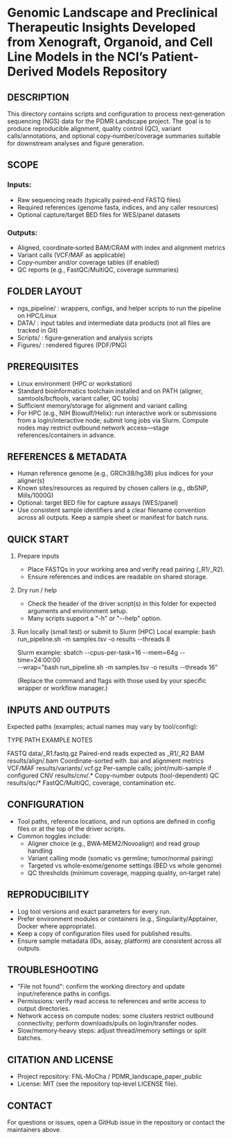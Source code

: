 # Genomic Landscape and Preclinical Therapeutic Insights Developed from Xenograft, Organoid, and Cell Line Models in the NCI’s Patient-Derived Models Repository

## DESCRIPTION
This directory contains scripts and configuration to process next‑generation sequencing (NGS) data for the PDMR Landscape project. 
The goal is to produce reproducible alignment, quality control (QC), variant calls/annotations, and optional copy‑number/coverage
summaries suitable for downstream analyses and figure generation.

## SCOPE

### Inputs:
  - Raw sequencing reads (typically paired-end FASTQ files)
  - Required references (genome fasta, indices, and any caller resources)
  - Optional capture/target BED files for WES/panel datasets

### Outputs:
  - Aligned, coordinate‑sorted BAM/CRAM with index and alignment metrics
  - Variant calls (VCF/MAF as applicable)
  - Copy‑number and/or coverage tables (if enabled)
  - QC reports (e.g., FastQC/MultiQC, coverage summaries)

## FOLDER LAYOUT

- ngs_pipeline/  : wrappers, configs, and helper scripts to run the pipeline on HPC/Linux
- DATA/          : input tables and intermediate data products (not all files are tracked in Git)
- Scripts/       : figure‑generation and analysis scripts
- Figures/       : rendered figures (PDF/PNG)

## PREREQUISITES

- Linux environment (HPC or workstation)
- Standard bioinformatics toolchain installed and on PATH (aligner, samtools/bcftools, variant caller, QC tools)
- Sufficient memory/storage for alignment and variant calling
- For HPC (e.g., NIH Biowulf/Helix): run interactive work or submissions from a login/interactive node; submit long jobs via Slurm.
  Compute nodes may restrict outbound network access—stage references/containers in advance.

## REFERENCES & METADATA

- Human reference genome (e.g., GRCh38/hg38) plus indices for your aligner(s)
- Known sites/resources as required by chosen callers (e.g., dbSNP, Mills/1000G)
- Optional: target BED file for capture assays (WES/panel)
- Use consistent sample identifiers and a clear filename convention across all outputs. Keep a sample sheet or manifest for batch runs.

## QUICK START

1) Prepare inputs
   - Place FASTQs in your working area and verify read pairing (_R1/_R2).
   - Ensure references and indices are readable on shared storage.

2) Dry run / help
   - Check the header of the driver script(s) in this folder for expected arguments and environment setup.
   - Many scripts support a "-h" or "--help" option.

3) Run locally (small test) or submit to Slurm (HPC)
   Local example:
     bash run_pipeline.sh -m samples.tsv -o results --threads 8

   Slurm example:
     sbatch --cpus-per-task=16 --mem=64g --time=24:00:00 \
       --wrap="bash run_pipeline.sh -m samples.tsv -o results --threads 16"

   (Replace the command and flags with those used by your specific wrapper or workflow manager.)

## INPUTS AND OUTPUTS

Expected paths (examples; actual names may vary by tool/config):

  TYPE     PATH EXAMPLE                              NOTES

  FASTQ    data/<sample>_R1.fastq.gz                 Paired-end reads expected as _R1/_R2
  BAM      results/align/<sample>.bam                Coordinate-sorted with .bai and alignment metrics
  VCF/MAF  results/variants/<sample>.vcf.gz          Per-sample calls; joint/multi-sample if configured
  CNV      results/cnv/<sample>.*                    Copy-number outputs (tool-dependent)
  QC       results/qc/*                              FastQC/MultiQC, coverage, contamination etc.

## CONFIGURATION

- Tool paths, reference locations, and run options are defined in config files or at the top of the driver scripts.
- Common toggles include:
  * Aligner choice (e.g., BWA‑MEM2/Novoalign) and read group handling
  * Variant calling mode (somatic vs germline; tumor/normal pairing)
  * Targeted vs whole‑exome/genome settings (BED vs whole genome)
  * QC thresholds (minimum coverage, mapping quality, on‑target rate)

## REPRODUCIBILITY

- Log tool versions and exact parameters for every run.
- Prefer environment modules or containers (e.g., Singularity/Apptainer, Docker where appropriate).
- Keep a copy of configuration files used for published results.
- Ensure sample metadata (IDs, assay, platform) are consistent across all outputs.

## TROUBLESHOOTING

- "File not found": confirm the working directory and update input/reference paths in configs.
- Permissions: verify read access to references and write access to output directories.
- Network access on compute nodes: some clusters restrict outbound connectivity; perform downloads/pulls on login/transfer nodes.
- Slow/memory‑heavy steps: adjust thread/memory settings or split batches.

## CITATION AND LICENSE

- Project repository: FNL‑MoCha / PDMR_landscape_paper_public
- License: MIT (see the repository top‑level LICENSE file).

## CONTACT

For questions or issues, open a GitHub issue in the repository or contact the maintainers above.